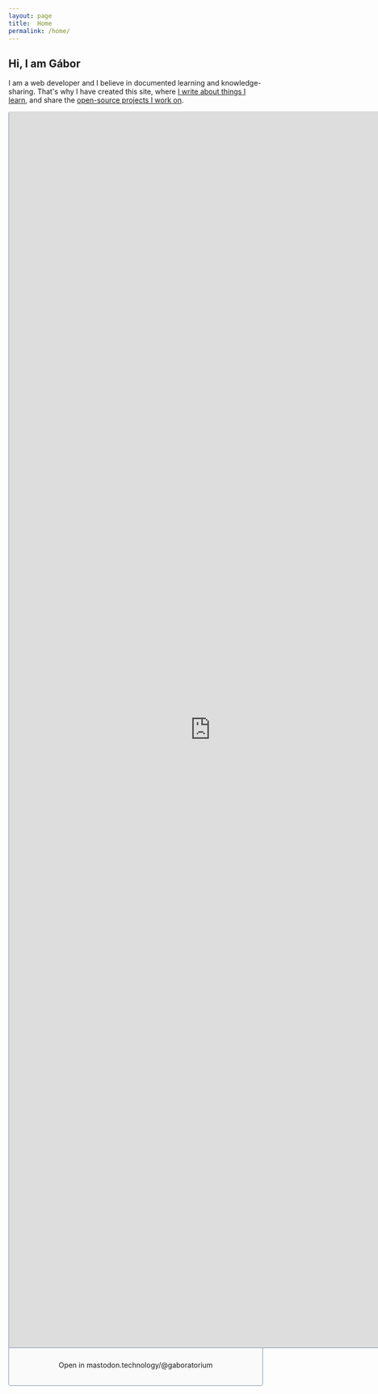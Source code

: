 ```yaml
---
layout: page
title:  Home
permalink: /home/
---
```


## Hi, I am Gábor

I am a web developer and I believe in documented learning and knowledge-sharing. That's why I have created this site, where [I write about things I learn](#), and share the [open-source projects I work on](#).


<iframe allowfullscreen sandbox="allow-top-navigation allow-scripts" width="800" height="2450" src="https://www.mastofeed.com/api/feed?url=https%3A%2F%2Fmastodon.technology%2Fusers%2Fgaboratorium.atom&theme=light&size=80&header=false" scrolling="no"></iframe>
<div style="border: 1px solid #8494ab; color: #fafafa; padding: 2rem; margin-top: -0.5rem; text-align: center; border-bottom-left-radius: 4px; border-bottom-right-radius: 4px; display:flex; justify-content: center; background-color: #fafafa">
    <a href="https://mastodon.technology/@gaboratorium" style="text-decoration: none; text-align: center; display: flex; align-items: center;" target="_blank"><i class="fa fa-external-link fa-fw" aria-hidden="true"></i> <span>Open in mastodon.technology/@gaboratorium</span></a>
</div>

<style>
    iframe {
        border: 1px solid #8494ab;
        border-radius: 4px;
        border-bottom-left-radius: 0px;
        border-bottom-right-radius: 0px;
        border-top: 0px;
        box-sizing: border-box;
        margin-bottom: 0rem !important;
        animation-name: slideUp;
        animation-duration: 500ms;
        animation-delay: 1s;
    }

    @keyframes slideUp {
        from {
            transform: translateY(100%);
            opacity: 0;
        }
        
        to {
            transform: translateY(0%); 
            opacity: 1;
        }
    }
    
</style>